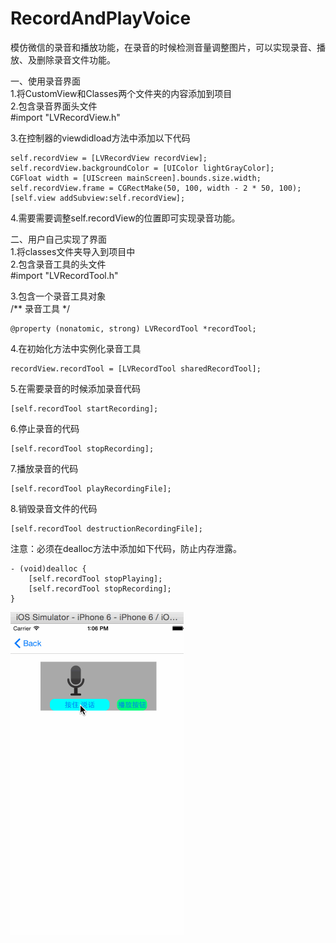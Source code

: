 # RecordAndPlayVoice
模仿微信的录音和播放功能，在录音的时候检测音量调整图片，可以实现录音、播放、及删除录音文件功能。<br>

一、使用录音界面 <br>
1.将CustomView和Classes两个文件夹的内容添加到项目 <br>
2.包含录音界面头文件        
     #import "LVRecordView.h"


3.在控制器的viewdidload方法中添加以下代码 <br>
```
self.recordView = [LVRecordView recordView];
self.recordView.backgroundColor = [UIColor lightGrayColor];
CGFloat width = [UIScreen mainScreen].bounds.size.width;
self.recordView.frame = CGRectMake(50, 100, width - 2 * 50, 100);
[self.view addSubview:self.recordView];
```

4.需要需要调整self.recordView的位置即可实现录音功能。 <br>


二、用户自己实现了界面 <br>
1.将classes文件夹导入到项目中 <br>
2.包含录音工具的头文件       
    #import "LVRecordTool.h"

3.包含一个录音工具对象 <br>
/** 录音工具 */
```
@property (nonatomic, strong) LVRecordTool *recordTool;
```
4.在初始化方法中实例化录音工具 <br>
```
recordView.recordTool = [LVRecordTool sharedRecordTool];
```
5.在需要录音的时候添加录音代码 <br>
```
[self.recordTool startRecording];
```
6.停止录音的代码 <br>
```
[self.recordTool stopRecording];
```
7.播放录音的代码 <br>
```
[self.recordTool playRecordingFile];
```
8.销毁录音文件的代码 <br>
```
[self.recordTool destructionRecordingFile];
```
注意：必须在dealloc方法中添加如下代码，防止内存泄露。</br>
```
- (void)dealloc {
    [self.recordTool stopPlaying];
    [self.recordTool stopRecording];
}
```
![](https://github.com/liuchunlao/ImageCache/raw/master/gifResource/recordandplay.gif)
    

